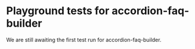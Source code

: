 # Playground tests for accordion-faq-builder
We are still awaiting the first test run for accordion-faq-builder.
